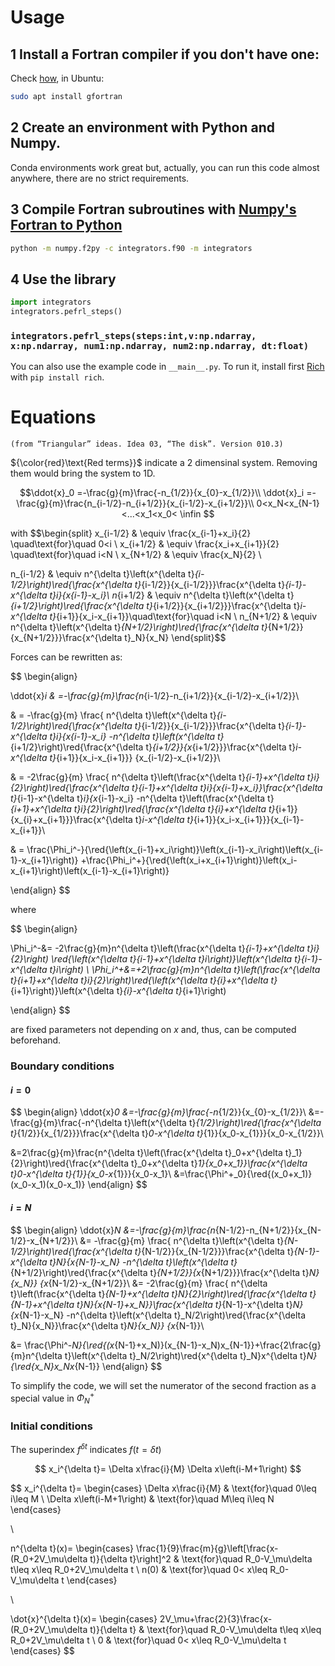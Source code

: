 
# Usage

## 1 Install a Fortran compiler if you don't have one:

Check [how](https://fortran-lang.org/learn/os_setup/install_gfortran/), in Ubuntu:
``` bash
sudo apt install gfortran
```

## 2 Create an environment with Python and Numpy.

Conda environments work great but, actually, you can run this code almost anywhere, there are no strict requirements.

## 3 Compile Fortran subroutines with [Numpy's Fortran to Python](https://numpy.org/doc/stable/f2py/)
``` bash
python -m numpy.f2py -c integrators.f90 -m integrators
```
## 4 Use the library

``` python
import integrators
integrators.pefrl_steps()
```

### `integrators.pefrl_steps(steps:int,v:np.ndarray, x:np.ndarray, num1:np.ndarray, num2:np.ndarray, dt:float)`

You can also use the example code in `__main__.py`. To run it, install first [Rich](https://rich.readthedocs.io/) with `pip install rich`.

# Equations

    (from “Triangular” ideas. Idea 03, “The disk”. Version 010.3)

${\color{red}\text{Red terms}}$ indicate a 2 dimensinal system. Removing them would bring the system to 1D.

$$\ddot{x}_0 =-\frac{g}{m}\frac{-n_{1/2}}{x_{0}-x_{1/2}}\\
\ddot{x}_i =-\frac{g}{m}\frac{n_{i-1/2}-n_{i+1/2}}{x_{i-1/2}-x_{i+1/2}}\\
0<x_N<x_{N-1}<...<x_1<x_0< \infin $$

with
$$\begin{split}
x_{i-1/2} & \equiv \frac{x_{i-1}+x_i}{2} \quad\text{for}\quad 0<i \\
x_{i+1/2} & \equiv \frac{x_i+x_{i+1}}{2} \quad\text{for}\quad i<N \\
x_{N+1/2} & \equiv \frac{x_N}{2} \\

n_{i-1/2} & \equiv n^{\delta t}\left(x^{\delta t}_{i-1/2}\right)\red{\frac{x^{\delta t}_{i-1/2}}{x_{i-1/2}}}\frac{x^{\delta t}_{i-1}-x^{\delta t}_i}{x_{i-1}-x_i}\\
n_{i+1/2} & \equiv n^{\delta t}\left(x^{\delta t}_{i+1/2}\right)\red{\frac{x^{\delta t}_{i+1/2}}{x_{i+1/2}}}\frac{x^{\delta t}_i-x^{\delta t}_{i+1}}{x_i-x_{i+1}}\quad\text{for}\quad i<N \\
n_{N+1/2} & \equiv n^{\delta t}\left(x^{\delta t}_{N+1/2}\right)\red{\frac{x^{\delta t}_{N+1/2}}{x_{N+1/2}}}\frac{x^{\delta t}_N}{x_N} \end{split}$$


Forces can be rewritten as:

$$
\begin{align}

\ddot{x}_i & =-\frac{g}{m}\frac{n_{i-1/2}-n_{i+1/2}}{x_{i-1/2}-x_{i+1/2}}\\

& = -\frac{g}{m}
\frac{
    n^{\delta t}\left(x^{\delta t}_{i-1/2}\right)\red{\frac{x^{\delta t}_{i-1/2}}{x_{i-1/2}}}\frac{x^{\delta t}_{i-1}-x^{\delta t}_i}{x_{i-1}-x_i}
    -n^{\delta t}\left(x^{\delta t}_{i+1/2}\right)\red{\frac{x^{\delta t}_{i+1/2}}{x_{i+1/2}}}\frac{x^{\delta t}_i-x^{\delta t}_{i+1}}{x_i-x_{i+1}}}
{x_{i-1/2}-x_{i+1/2}}\\

& = -2\frac{g}{m}
\frac{
    n^{\delta t}\left(\frac{x^{\delta t}_{i-1}+x^{\delta t}_i}{2}\right)\red{\frac{x^{\delta t}_{i-1}+x^{\delta t}_i}{x_{i-1}+x_i}}\frac{x^{\delta t}_{i-1}-x^{\delta t}_i}{x_{i-1}-x_i}
    -n^{\delta t}\left(\frac{x^{\delta t}_{i+1}+x^{\delta t}_i}{2}\right)\red{\frac{x^{\delta t}_{i}+x^{\delta t}_{i+1}}{x_{i}+x_{i+1}}}\frac{x^{\delta t}_i-x^{\delta t}_{i+1}}{x_i-x_{i+1}}}{x_{i-1}-x_{i+1}}\\

& = \frac{\Phi_i^-}{\red{\left(x_{i-1}+x_i\right)}\left(x_{i-1}-x_i\right)\left(x_{i-1}-x_{i+1}\right)}
   +\frac{\Phi_i^+}{\red{\left(x_i+x_{i+1}\right)}\left(x_i-x_{i+1}\right)\left(x_{i-1}-x_{i+1}\right)}

\end{align}
$$

where

$$
\begin{align}

\Phi_i^-&= -2\frac{g}{m}n^{\delta t}\left(\frac{x^{\delta t}_{i-1}+x^{\delta t}_i}{2}\right)
\red{\left(x^{\delta t}_{i-1}+x^{\delta t}_i\right)}\left(x^{\delta t}_{i-1}-x^{\delta t}_i\right) \\
\Phi_i^+&=+2\frac{g}{m}n^{\delta t}\left(\frac{x^{\delta t}_{i+1}+x^{\delta t}_i}{2}\right)\red{\left(x^{\delta t}_{i}+x^{\delta t}_{i+1}\right)}\left(x^{\delta t}_{i}-x^{\delta t}_{i+1}\right)

\end{align}
$$

are fixed parameters not depending on $x$ and, thus, can be computed beforehand.

### Boundary conditions
#### $i=0$

$$
\begin{align}
\ddot{x}_0 &=-\frac{g}{m}\frac{-n_{1/2}}{x_{0}-x_{1/2}}\\
&=-\frac{g}{m}\frac{-n^{\delta t}\left(x^{\delta t}_{1/2}\right)\red{\frac{x^{\delta t}_{1/2}}{x_{1/2}}}\frac{x^{\delta t}_0-x^{\delta t}_{1}}{x_0-x_{1}}}{x_0-x_{1/2}}\\

&=2\frac{g}{m}\frac{n^{\delta t}\left(\frac{x^{\delta t}_0+x^{\delta t}_1}{2}\right)\red{\frac{x^{\delta t}_0+x^{\delta t}_1}{x_0+x_1}}\frac{x^{\delta t}_0-x^{\delta t}_{1}}{x_0-x_{1}}}{x_0-x_1}\\
&=\frac{\Phi^+_0}{\red{(x_0+x_1)}(x_0-x_1)(x_0-x_1)}
\end{align}
$$


#### $i=N$

$$
\begin{align}
\ddot{x}_N &=-\frac{g}{m}\frac{n_{N-1/2}-n_{N+1/2}}{x_{N-1/2}-x_{N+1/2}}\\
&= -\frac{g}{m}
\frac{
    n^{\delta t}\left(x^{\delta t}_{N-1/2}\right)\red{\frac{x^{\delta t}_{N-1/2}}{x_{N-1/2}}}\frac{x^{\delta t}_{N-1}-x^{\delta t}_N}{x_{N-1}-x_N}
    -n^{\delta t}\left(x^{\delta t}_{N+1/2}\right)\red{\frac{x^{\delta t}_{N+1/2}}{x_{N+1/2}}}\frac{x^{\delta t}_N}{x_N}}
{x_{N-1/2}-x_{N+1/2}}\\
&= -2\frac{g}{m}
\frac{
    n^{\delta t}\left(\frac{x^{\delta t}_{N-1}+x^{\delta t}_N}{2}\right)\red{\frac{x^{\delta t}_{N-1}+x^{\delta t}_N}{x_{N-1}+x_N}}\frac{x^{\delta t}_{N-1}-x^{\delta t}_N}{x_{N-1}-x_N}
    -n^{\delta t}\left(x^{\delta t}_N/2\right)\red{\frac{x^{\delta t}_N}{x_N}}\frac{x^{\delta t}_N}{x_N}}
{x_{N-1}}\\

&= \frac{\Phi^-_N}{\red{(x_{N-1}+x_N)}(x_{N-1}-x_N)x_{N-1}}+\frac{2\frac{g}{m}n^{\delta t}\left(x^{\delta t}_N/2\right)\red{x^{\delta t}_N}x^{\delta t}_N}{\red{x_N}x_Nx_{N-1}}
\end{align}
$$

To simplify the code, we will set the numerator of the second fraction as a special value in $\Phi^+_N$

### Initial conditions

The superindex $f^{\delta t}$ indicates $f(t=\delta t)$

$$
x_i^{\delta t}=
  \Delta x\frac{i}{M}
  \Delta x\left(i-M+1\right)
$$

$$
x_i^{\delta t}=
\begin{cases}
  \Delta x\frac{i}{M} & \text{for}\quad 0\leq i\leq M \\
  \Delta x\left(i-M+1\right) &  \text{for}\quad M\leq i\leq N
\end{cases}

\\

n^{\delta t}(x)=
\begin{cases}
  \frac{1}{9}\frac{m}{g}\left[\frac{x-(R_0+2V_\mu\delta t)}{\delta t}\right]^2 & \text{for}\quad R_0-V_\mu\delta t\leq x\leq R_0+2V_\mu\delta t \\
  n(0) &  \text{for}\quad 0< x\leq R_0-V_\mu\delta t
\end{cases}

\\

\dot{x}^{\delta t}(x)=
\begin{cases}
  2V_\mu+\frac{2}{3}\frac{x-(R_0+2V_\mu\delta t)}{\delta t} & \text{for}\quad R_0-V_\mu\delta t\leq x\leq R_0+2V_\mu\delta t \\
  0 &  \text{for}\quad 0< x\leq R_0-V_\mu\delta t
\end{cases}
$$
